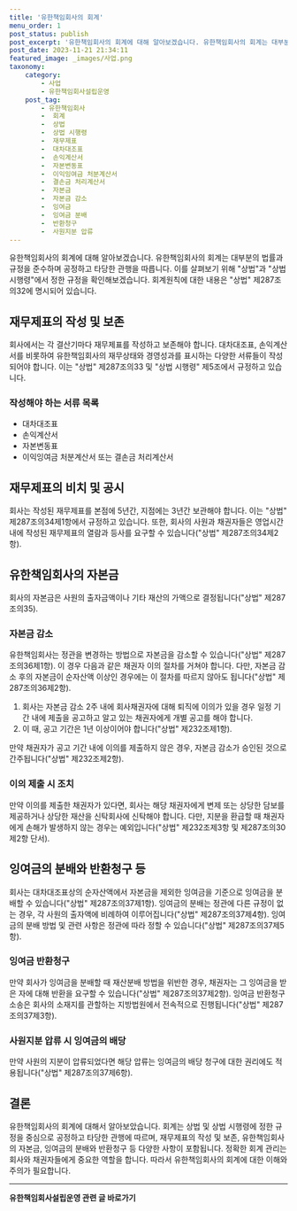 ```yaml
---
title: '유한책임회사의 회계'
menu_order: 1
post_status: publish
post_excerpt: '유한책임회사의 회계에 대해 알아보겠습니다. 유한책임회사의 회계는 대부분의 법률과 규정을 준수하며 공정하고 타당한 관행을 따릅니다. 이를 살펴보기 위해  상법 과  상법 시행령 에서 정한 규정을 확인해보겠습니다. 회계원칙에 대한 내용은  상법  제287조의32에 명시되어 있습니다.'
post_date: 2023-11-21 21:34:11
featured_image: _images/사업.png
taxonomy:
    category:
        - 사업
        - 유한책임회사설립운영
    post_tag:
        - 유한책임회사
        -  회계
        -  상법
        -  상법 시행령
        -  재무제표
        -  대차대조표
        -  손익계산서
        -  자본변동표
        -  이익잉여금 처분계산서
        -  결손금 처리계산서
        -  자본금
        -  자본금 감소
        -  잉여금
        -  잉여금 분배
        -  반환청구
        -  사원지분 압류
---
```



유한책임회사의 회계에 대해 알아보겠습니다. 유한책임회사의 회계는 대부분의 법률과 규정을 준수하며 공정하고 타당한 관행을 따릅니다. 이를 살펴보기 위해 "상법"과 "상법 시행령"에서 정한 규정을 확인해보겠습니다. 회계원칙에 대한 내용은 "상법" 제287조의32에 명시되어 있습니다.

## 재무제표의 작성 및 보존

회사에서는 각 결산기마다 재무제표를 작성하고 보존해야 합니다. 대차대조표, 손익계산서를 비롯하여 유한책임회사의 재무상태와 경영성과를 표시하는 다양한 서류들이 작성되어야 합니다. 이는 "상법" 제287조의33 및 "상법 시행령" 제5조에서 규정하고 있습니다.

### 작성해야 하는 서류 목록

- 대차대조표 
- 손익계산서
- 자본변동표
- 이익잉여금 처분계산서 또는 결손금 처리계산서

## 재무제표의 비치 및 공시

회사는 작성된 재무제표를 본점에 5년간, 지점에는 3년간 보관해야 합니다. 이는 "상법" 제287조의34제1항에서 규정하고 있습니다. 또한, 회사의 사원과 채권자들은 영업시간 내에 작성된 재무제표의 열람과 등사를 요구할 수 있습니다("상법" 제287조의34제2항).

## 유한책임회사의 자본금

회사의 자본금은 사원의 출자금액이나 기타 재산의 가액으로 결정됩니다("상법" 제287조의35).

### 자본금 감소

유한책임회사는 정관을 변경하는 방법으로 자본금을 감소할 수 있습니다("상법" 제287조의36제1항). 이 경우 다음과 같은 채권자 이의 절차를 거쳐야 합니다. 다만, 자본금 감소 후의 자본금이 순자산액 이상인 경우에는 이 절차를 따르지 않아도 됩니다("상법" 제287조의36제2항).

1. 회사는 자본금 감소 2주 내에 회사채권자에 대해 퇴직에 이의가 있을 경우 일정 기간 내에 제출을 공고하고 알고 있는 채권자에게 개별 공고를 해야 합니다.
2. 이 때, 공고 기간은 1년 이상이어야 합니다("상법" 제232조제1항).

만약 채권자가 공고 기간 내에 이의를 제출하지 않은 경우, 자본금 감소가 승인된 것으로 간주됩니다("상법" 제232조제2항).

### 이의 제출 시 조치

만약 이의를 제출한 채권자가 있다면, 회사는 해당 채권자에게 변제 또는 상당한 담보를 제공하거나 상당한 재산을 신탁회사에 신탁해야 합니다. 다만, 지분을 환급할 때 채권자에게 손해가 발생하지 않는 경우는 예외입니다("상법" 제232조제3항 및 제287조의30제2항 단서).

## 잉여금의 분배와 반환청구 등

회사는 대차대조표상의 순자산액에서 자본금을 제외한 잉여금을 기준으로 잉여금을 분배할 수 있습니다("상법" 제287조의37제1항). 잉여금의 분배는 정관에 다른 규정이 없는 경우, 각 사원의 출자액에 비례하여 이루어집니다("상법" 제287조의37제4항). 잉여금의 분배 방법 및 관련 사항은 정관에 따라 정할 수 있습니다("상법" 제287조의37제5항).

### 잉여금 반환청구

만약 회사가 잉여금을 분배할 때 재산분배 방법을 위반한 경우, 채권자는 그 잉여금을 받은 자에 대해 반환을 요구할 수 있습니다("상법" 제287조의37제2항). 잉여금 반환청구 소송은 회사의 소재지를 관할하는 지방법원에서 전속적으로 진행됩니다("상법" 제287조의37제3항).

### 사원지분 압류 시 잉여금의 배당

만약 사원의 지분이 압류되었다면 해당 압류는 잉여금의 배당 청구에 대한 권리에도 적용됩니다("상법" 제287조의37제6항).

## 결론

유한책임회사의 회계에 대해서 알아보았습니다. 회계는 상법 및 상법 시행령에 정한 규정을 중심으로 공정하고 타당한 관행에 따르며, 재무제표의 작성 및 보존, 유한책임회사의 자본금, 잉여금의 분배와 반환청구 등 다양한 사항이 포함됩니다. 정확한 회계 관리는 회사와 채권자들에게 중요한 역할을 합니다. 따라서 유한책임회사의 회계에 대한 이해와 주의가 필요합니다.
<!-- wp:separator -->
<hr class="wp-block-separator has-alpha-channel-opacity"/>
<!-- /wp:separator -->

<!-- wp:group {"backgroundColor":"base","layout":{"type":"constrained"}} -->
<div class="wp-block-group has-base-background-color has-background"><!-- wp:paragraph {"align":"center","fontSize":"medium"} -->
<p class="has-text-align-center has-large-font-size"><strong>유한책임회사설립운영 관련 글 바로가기</strong></p>
<!-- /wp:paragraph -->


<!-- wp:latest-posts
{"categories":[{"id":28319,"count":19,"description":"","link":"https://uknowlaw.com/category/%ec%9c%a0%ed%95%9c%ec%b1%85%ec%9e%84%ed%9a%8c%ec%82%ac%ec%84%a4%eb%a6%bd%ec%9a%b4%ec%98%81/","name":"유한책임회사설립운영","slug":"유한책임회사설립운영","taxonomy":"category","parent":0,"meta":[],"_links":{"self":[{"href":"https://uknowlaw.com/wp-json/wp/v2/categories/28319"}],"collection":[{"href":"https://uknowlaw.com/wp-json/wp/v2/categories"}],"about":[{"href":"https://uknowlaw.com/wp-json/wp/v2/taxonomies/category"}],"wp:post_type":[{"href":"https://uknowlaw.com/wp-json/wp/v2/posts?categories=28319"}],"curies":[{"name":"wp","href":"https://api.w.org/{rel}","templated":true}]}}],"postsToShow":100,"excerptLength":28,"postLayout":"grid","columns":2,"featuredImageAlign":"left","featuredImageSizeSlug":"large","fontSize":"small"} /--></div>
<!-- /wp:group -->